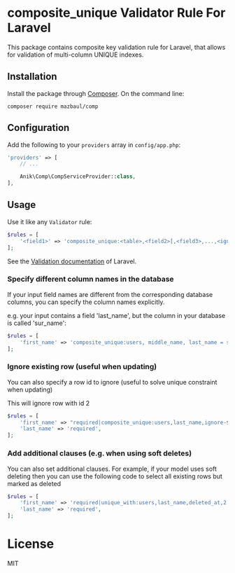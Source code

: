 # composite_unique Validator Rule For Laravel


This package contains composite key validation rule for Laravel, that allows for validation of multi-column UNIQUE indexes.

## Installation

Install the package through [Composer](http://getcomposer.org).
On the command line:

```
composer require mazbaul/comp
```

## Configuration

Add the following to your `providers` array in `config/app.php`:

```php
'providers' => [
    // ...

    Anik\Comp\CompServiceProvider::class,
],
```

## Usage

Use it like any `Validator` rule:

```php
$rules = [
    '<field1>' => 'composite_unique:<table>,<field2>[,<field3>,...,<ignore_rowid>]',
];
```

See the [Validation documentation](http://laravel.com/docs/validation) of Laravel.

### Specify different column names in the database

If your input field names are different from the corresponding database columns,
you can specify the column names explicitly.

e.g. your input contains a field 'last_name', but the column in your database is called 'sur_name':
```php
$rules = [
    'first_name' => 'composite_unique:users, middle_name, last_name = sur_name',
];
```

### Ignore existing row (useful when updating)

You can also specify a row id to ignore (useful to solve unique constraint when updating)

This will ignore row with id 2

```php
$rules = [
    'first_name' => "required|composite_unique:users,last_name,ignore-$id",
    'last_name' => 'required',
];
```


### Add additional clauses (e.g. when using soft deletes)

You can also set additional clauses. For example, if your model uses soft deleting
then you can use the following code to select all existing rows but marked as deleted

```php
$rules = [
    'first_name' => 'required|unique_with:users,last_name,deleted_at,2 = custom_id_column',
    'last_name' => 'required',
];
```

# License

MIT
